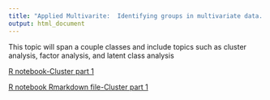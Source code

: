 ```yaml
---
title: "Applied Multivarite:  Identifying groups in multivariate data. Part 1"
output: html_document
---
```




This topic will span a couple classes and include topics such as cluster analysis, factor analysis, and latent class analysis

[R notebook-Cluster part 1](https://chrischizinski.github.io/snr_r_notebooks/cluster1/)

[R notebook Rmarkdown file-Cluster part 1](https://raw.githubusercontent.com/chrischizinski/SNR_R_Group/master/notebooks/2017-09-29-Clustering1.Rmd)

